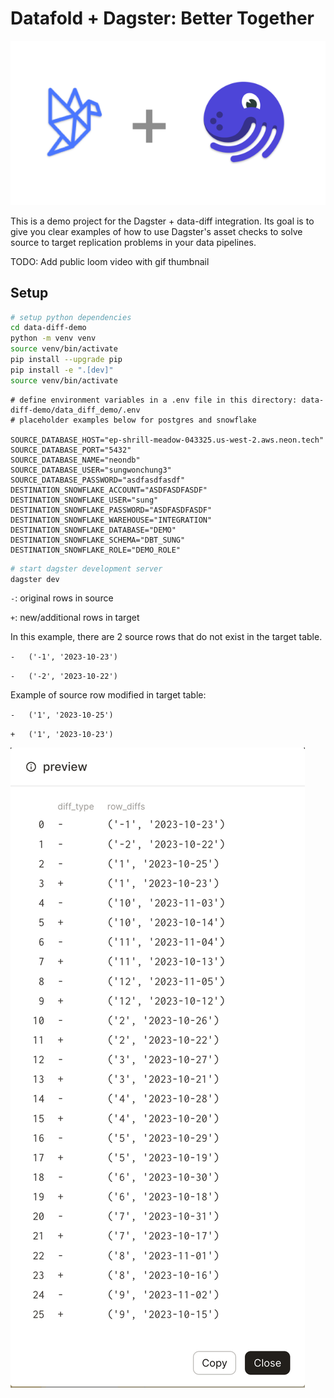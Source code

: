 # Datafold + Dagster: Better Together

<p align="center">
  <img src="images/dagster_and_datafold.png">
</p>

This is a demo project for the Dagster + data-diff integration. Its goal is to give you clear examples of how to use Dagster's asset checks to solve source to target replication problems in your data pipelines.

TODO: Add public loom video with gif thumbnail

## Setup

```bash
# setup python dependencies
cd data-diff-demo
python -m venv venv
source venv/bin/activate
pip install --upgrade pip
pip install -e ".[dev]"
source venv/bin/activate
```

```
# define environment variables in a .env file in this directory: data-diff-demo/data_diff_demo/.env
# placeholder examples below for postgres and snowflake

SOURCE_DATABASE_HOST="ep-shrill-meadow-043325.us-west-2.aws.neon.tech"
SOURCE_DATABASE_PORT="5432"
SOURCE_DATABASE_NAME="neondb"
SOURCE_DATABASE_USER="sungwonchung3"
SOURCE_DATABASE_PASSWORD="asdfasdfasdf"
DESTINATION_SNOWFLAKE_ACCOUNT="ASDFASDFASDF"
DESTINATION_SNOWFLAKE_USER="sung"
DESTINATION_SNOWFLAKE_PASSWORD="ASDFASDFASDF"
DESTINATION_SNOWFLAKE_WAREHOUSE="INTEGRATION"
DESTINATION_SNOWFLAKE_DATABASE="DEMO"
DESTINATION_SNOWFLAKE_SCHEMA="DBT_SUNG"
DESTINATION_SNOWFLAKE_ROLE="DEMO_ROLE"
```

```bash
# start dagster development server
dagster dev
```

`-`: original rows in source

`+`: new/additional rows in target

In this example, there are 2 source rows that do not exist in the target table.

`-   ('-1', '2023-10-23')`

`-   ('-2', '2023-10-22')`

Example of source row modified in target table:

`-   ('1', '2023-10-25')`

`+   ('1', '2023-10-23')`

![](images/data_diff_output.png)